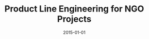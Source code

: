 ---
title: "Product Line Engineering for NGO Projects"
collection: publications
category: conferences
permalink: /publication/2015-01-01-Product-Line-Engineering-for-NGO-Projects
date: 2015-01-01
venue: 'In Proc. of 5th IEEE/ACM International Workshop on Product Line Approaches in Software Engineering, PLEASE 2015, Florence, Italy, May 19, 2015'
paperurl: 'https://doi.org/10.1109/PLEASE.2015.9'
citation: ' Fabio Calefato,  Roberto Nicolo,  Filippo Lanubile,  Fabrizio Lippolis, &quot;Product Line Engineering for NGO Projects.&quot; <i>In Proc. of 5th IEEE/ACM International Workshop on Product Line Approaches in Software Engineering, PLEASE 2015, Florence, Italy, May 19, 2015</i>, 2015.'
doi: https://doi.org/10.1109/PLEASE.2015.9
---